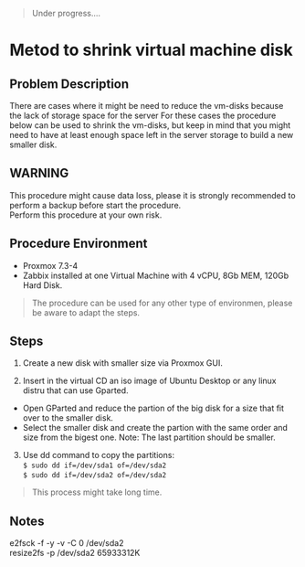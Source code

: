 
> Under progress....

# Metod to shrink virtual machine disk

## Problem Description
There are cases where it might be need to reduce the vm-disks because the lack of storage space for the server
For these cases the procedure below can be used to shrink the vm-disks, but keep in mind that you might need to have 
at least enough space left in the server storage to build a new smaller disk.

## WARNING
This procedure might cause data loss, please it is strongly recommended to perform a backup before start the procedure.  
Perform this procedure at your own risk.

## Procedure Environment
- Proxmox 7.3-4
- Zabbix installed at one Virtual Machine with 4 vCPU, 8Gb MEM, 120Gb Hard Disk.

> The procedure can be used for any other type of environmen, please be aware to adapt the steps.

## Steps

1. Create a new disk with smaller size via Proxmox GUI.  

 

2. Insert in the virtual CD an iso image of Ubuntu Desktop or any linux distru that can use Gparted.  
- Open GParted and reduce the partion of the big disk for a size that fit over to the smaller disk.  
- Select the smaller disk and create the partion with the same order and size from the bigest one. Note: The last partition should be smaller.  

3. Use dd command to copy the partitions:  
`$ sudo dd if=/dev/sda1 of=/dev/sda2`  
`$ sudo dd if=/dev/sda2 of=/dev/sda2`  
> This process might take long time.

## Notes
e2fsck -f -y -v -C 0 /dev/sda2  
resize2fs -p /dev/sda2 65933312K

